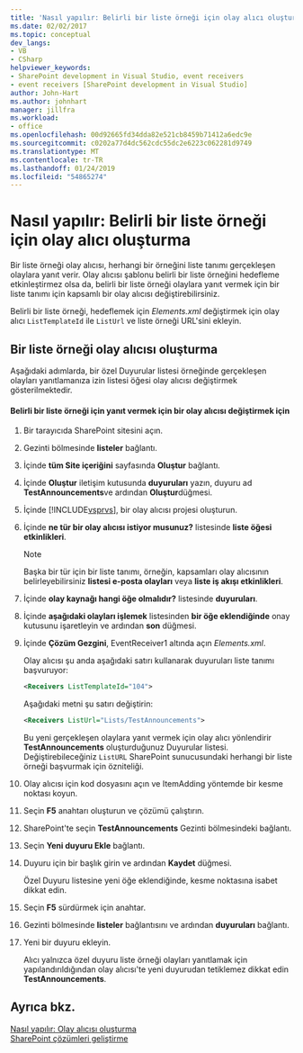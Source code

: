 ```yaml
---
title: 'Nasıl yapılır: Belirli bir liste örneği için olay alıcı oluşturma | Microsoft Docs'
ms.date: 02/02/2017
ms.topic: conceptual
dev_langs:
- VB
- CSharp
helpviewer_keywords:
- SharePoint development in Visual Studio, event receivers
- event receivers [SharePoint development in Visual Studio]
author: John-Hart
ms.author: johnhart
manager: jillfra
ms.workload:
- office
ms.openlocfilehash: 00d92665fd34dda82e521cb8459b71412a6edc9e
ms.sourcegitcommit: c0202a77d4dc562cdc55dc2e6223c062281d9749
ms.translationtype: MT
ms.contentlocale: tr-TR
ms.lasthandoff: 01/24/2019
ms.locfileid: "54865274"
---
```

# <a name="how-to-create-an-event-receiver-for-a-specific-list-instance"></a>Nasıl yapılır: Belirli bir liste örneği için olay alıcı oluşturma
  Bir liste örneği olay alıcısı, herhangi bir örneğini liste tanımı gerçekleşen olaylara yanıt verir. Olay alıcısı şablonu belirli bir liste örneğini hedefleme etkinleştirmez olsa da, belirli bir liste örneği olaylara yanıt vermek için bir liste tanımı için kapsamlı bir olay alıcısı değiştirebilirsiniz.  
  
 Belirli bir liste örneği, hedeflemek için *Elements.xml* değiştirmek için olay alıcı `ListTemplateId` ile `ListUrl` ve liste örneği URL'sini ekleyin.  
  
## <a name="create-a-list-instance-event-receiver"></a>Bir liste örneği olay alıcısı oluşturma  
 Aşağıdaki adımlarda, bir özel Duyurular listesi örneğinde gerçekleşen olayları yanıtlamanıza izin listesi öğesi olay alıcısı değiştirmek gösterilmektedir.  
  
#### <a name="to-modify-an-event-receiver-to-respond-to-a-specific-list-instance"></a>Belirli bir liste örneği için yanıt vermek için bir olay alıcısı değiştirmek için  
  
1.  Bir tarayıcıda SharePoint sitesini açın.  
  
2.  Gezinti bölmesinde **listeler** bağlantı.  
  
3.  İçinde **tüm Site içeriğini** sayfasında **Oluştur** bağlantı.  
  
4.  İçinde **Oluştur** iletişim kutusunda **duyuruları** yazın, duyuru ad **TestAnnouncements**ve ardından **Oluştur**düğmesi.  
  
5.  İçinde [!INCLUDE[vsprvs](../sharepoint/includes/vsprvs-md.md)], bir olay alıcısı projesi oluşturun.  
  
6.  İçinde **ne tür bir olay alıcısı istiyor musunuz?** listesinde **liste öğesi etkinlikleri**.  
  
    > [!NOTE]  
    >  Başka bir tür için bir liste tanımı, örneğin, kapsamları olay alıcısının belirleyebilirsiniz **listesi e-posta olayları** veya **liste iş akışı etkinlikleri**.  
  
7.  İçinde **olay kaynağı hangi öğe olmalıdır?** listesinde **duyuruları**.  
  
8.  İçinde **aşağıdaki olayları işlemek** listesinden **bir öğe eklendiğinde** onay kutusunu işaretleyin ve ardından **son** düğmesi.  
  
9. İçinde **Çözüm Gezgini**, EventReceiver1 altında açın *Elements.xml*.  
  
     Olay alıcısı şu anda aşağıdaki satırı kullanarak duyuruları liste tanımı başvuruyor:  
  
    ```xml  
    <Receivers ListTemplateId="104">  
    ```  
  
     Aşağıdaki metni şu satırı değiştirin:  
  
    ```xml  
    <Receivers ListUrl="Lists/TestAnnouncements">  
    ```  
  
     Bu yeni gerçekleşen olaylara yanıt vermek için olay alıcı yönlendirir **TestAnnouncements** oluşturduğunuz Duyurular listesi. Değiştirebileceğiniz `ListURL` SharePoint sunucusundaki herhangi bir liste örneği başvurmak için özniteliği.  
  
10. Olay alıcısı için kod dosyasını açın ve ItemAdding yöntemde bir kesme noktası koyun.  
  
11. Seçin **F5** anahtarı oluşturun ve çözümü çalıştırın.  
  
12. SharePoint'te seçin **TestAnnouncements** Gezinti bölmesindeki bağlantı.  
  
13. Seçin **Yeni duyuru Ekle** bağlantı.  
  
14. Duyuru için bir başlık girin ve ardından **Kaydet** düğmesi.  
  
     Özel Duyuru listesine yeni öğe eklendiğinde, kesme noktasına isabet dikkat edin.  
  
15. Seçin **F5** sürdürmek için anahtar.  
  
16. Gezinti bölmesinde **listeler** bağlantısını ve ardından **duyuruları** bağlantı.  
  
17. Yeni bir duyuru ekleyin.  
  
     Alıcı yalnızca özel duyuru liste örneği olayları yanıtlamak için yapılandırıldığından olay alıcısı'te yeni duyurudan tetiklemez dikkat edin **TestAnnouncements**.  
  
## <a name="see-also"></a>Ayrıca bkz.
 [Nasıl yapılır: Olay alıcısı oluşturma](../sharepoint/how-to-create-an-event-receiver.md)   
 [SharePoint çözümleri geliştirme](../sharepoint/developing-sharepoint-solutions.md)  
